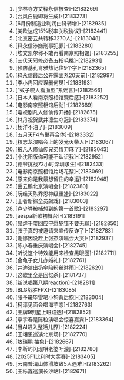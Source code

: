 
1. [少林寺方丈释永信被查]-[2183269]
1. [台风白鹿即将生成]-[2183273]
1. [6月份制造业利润由降转增]-[2182935]
1. [美欧达成15%税率关税协议]-[2183441]
1. [北京密云共转移3270人]-[2183048]
1. [释永信涉嫌刑事犯罪]-[2183280]
1. [埃文凯尔称不敢再看南京照相馆]-[2183255]
1. [三伏天邪修必备五指毛桃]-[2182931]
1. [预防基孔肯雅热记住9个字]-[2182365]
1. [释永信最后公开露面系20天前]-[2182997]
1. [李小冉回应误删何炅]-[2183193]
1. [“蚊子咬人看血型”系谣言]-[2182566]
1. [日本人看南京照相馆观后感]-[2183252]
1. [电影南京照相馆后劲]-[2182689]
1. [电视剧凡人修仙传开播]-[2182675]
1. [林丹祝贺武井凛生夺冠]-[2183374]
1. [杨洋不油了]-[2183009]
1. [五月天F4鸟巢再合体]-[2183332]
1. [权志龙演唱会上的发光火柴人]-[2183067]
1. [被凡人修仙传兄弟情刀麻了]-[2183043]
1. [小沈阳版你可能不认识我]-[2182952]
1. [德爷挑战72小时深圳求生]-[2182433]
1. [电影南京照相馆片场花絮]-[2183069]
1. [原来你是我最想留住的幸运]-[2182948]
1. [岳云鹏北京演唱会]-[2182380]
1. [阮经天陈乔恩神级重逢]-[2183022]
1. [王者新综全员飙戏]-[2183003]
1. [卢少骅被捕想到的第一首歌]-[2183297]
1. [aespa新歌初舞台]-[2183191]
1. [易烊千玺回应宁愿犯错不要无聊]-[2182850]
1. [弦子真的被邀请来宣传反诈了]-[2182783]
1. [谢娜因没赶上张杰演唱会大哭]-[2182937]
1. [陈小春重庆演唱会]-[2182745]
1. [听说这个特效能用来检查黑眼圈]-[2182711]
1. [金龟子女儿办婚礼]-[2182761]
1. [井迪演出扔伞陪粉丝淋雨]-[2182629]
1. [这歌里全是回忆杀]-[2181737]
1. [新说唱第八期reaction]-[2182811]
1. [BLG战胜FPX]-[2183085]
1. [张予曦毕雯珺小狗背后抱]-[2183004]
1. [柯淳见面会唱海芋恋]-[2182763]
1. [王牌9明星上班路透]-[2182852]
1. [李宇春是陈粒演唱会惊喜嘉宾]-[2183364]
1. [当AI进入整活儿界]-[2182224]
1. [王翊恩巡演北京场]-[2182770]
1. [敖瑞鹏 抽象]-[2182667]
1. [李靳屿闪现哄老婆叶濛]-[2182780]
1. [2025F1比利时大奖赛]-[2183405]
1. [云南普洱山体滑坡致5人遇难]-[2183262]
1. [王栎鑫巡演长沙站]-[2182671]